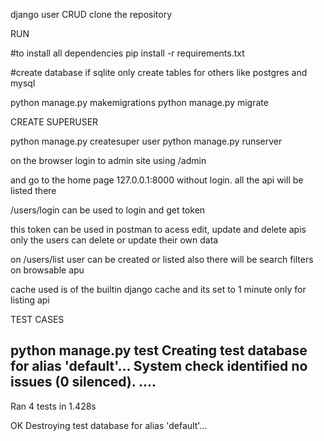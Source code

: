django user CRUD
clone the repository

RUN

#to install all dependencies
pip install -r requirements.txt 

#create database if sqlite only create tables for others like postgres and mysql

python manage.py makemigrations 
python manage.py migrate

CREATE SUPERUSER

python manage.py createsuper user
python manage.py runserver

on the browser login to admin site using /admin

and go to the home page 127.0.0.1:8000 without login. all the api will be listed there

/users/login can be used to login and get token 

this token can be used in postman to acess edit, update and delete apis only the users can delete or update their own data


on /users/list  user can be created or listed also there will be search filters on browsable apu

cache used is of the builtin django cache and its set to 1 minute only for listing api


TEST CASES 


python manage.py test
Creating test database for alias 'default'...
System check identified no issues (0 silenced).
....
----------------------------------------------------------------------
Ran 4 tests in 1.428s

OK
Destroying test database for alias 'default'...
